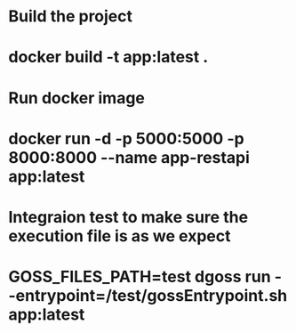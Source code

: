 # Build the project
# docker build -t app:latest .
#
# Run docker image
# docker run -d -p 5000:5000 -p 8000:8000 --name app-restapi app:latest
#
# Integraion test to make sure the execution file is as we expect
# GOSS_FILES_PATH=test dgoss run --entrypoint=/test/gossEntrypoint.sh app:latest
